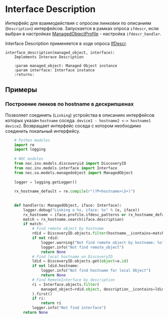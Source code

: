 # Interface Description


Интерфейс для взаимодействия с опросом линковки по описаниям (`Description`) интерфейсов. 
Запускается в рамках опроса `ifdescr`, если выбран в настройках [ManagedObjectProfile](../../concepts/managed-object-profile/index.md) - настройка `ifdescr_handler`.

Interface Description применяется в ходе опроса [IfDescr](../discovery-reference/box/ifdesc.md).

 
    interface_description(managed_object, interface):
        Implements Interace Description

        :param managed_object: Managed Object instance
        :param interface: Interface instance
        :returns: 

## Примеры

### Построение линков по hostname в дескрипшенах 

Позволяет соединять (`Linking`) устройства в описаниях интерфейсов которых указан `hostname` соседа. 
`device1 - hostname2 <-> hostname1 device2`. Возвращает интерфейс соседа с котором необходимо соединить локальный интерфейсу.

```python
    # Python modules
    import re
    import logging
    
    # NOC modules
    from noc.inv.models.discoveryid import DiscoveryID
    from noc.inv.models.interface import Interface
    from noc.sa.models.managedobject import ManagedObject
    
    logger = logging.getLogger()
    
    rx_hostname_default = re.compile(r"(?P<hostname>\S+)")
    
    
    def handler(o: ManagedObject, iface: Interface):
        logger.debug("Linking o %s, iface: %s" % (o, iface))
        rx_hostname = iface.profile.ifdesc_patterns or rx_hostname_default
        match = rx_hostname.search(iface.description)
        if match:
            # Find remote object by hostname
            rdid = DiscoveryID.objects.filter(hostname__icontains=match.group("hostname")).first()
            if not rdid:
                logger.warning("Not find remote object by hostname: %s", match.group("hostname"))
                logger.info("Not find remote_object")
                return None
            # Find local hostname on DiscoveryID
            ldid = DiscoveryID.objects.get(object=o.id)
            if not ldid.hostname:
                logger.info("Not find hostname for local Object")
                return None
            # Find RemoteInterface by description
            ri = Interface.objects.filter(
                managed_object=rdid.object, description__icontains=ldid.hostname
            ).first()
            if ri:
                return ri
            logger.info("Not find interface")
        return None

```
